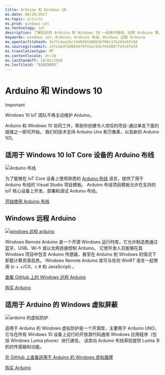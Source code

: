 ```yaml
---
title: Arduino 和 Windows 10
ms.date: 08/28/2017
ms.topic: article
ms.prod: windows-iot
ms.technology: iot
description: 了解如何将 Arduino 和 Windows 10 一起用于接线、远程 Arduino 等。
keywords: windows iot，Arduino，Arduino 布线，Windows 远程 Arduino
ms.openlocfilehash: 3e7fc4aa1bc14b0361d00836708c17b263e6519d
ms.sourcegitcommit: c57cebdf4d083079f41ec92ef65d897fd3c0faf8
ms.translationtype: MT
ms.contentlocale: zh-CN
ms.lasthandoff: 10/02/2020
ms.locfileid: "91655993"
---
```

# <a name="arduino-and-windows-10"></a>Arduino 和 Windows 10

> [!IMPORTANT]
> Windows 10 IoT 团队不再主动维护 Arduino。

Arduino 和 Windows 10 协同工作，帮助你创建令人惊叹的项目-通过单击下面的链接之一即可开始。 我们的技术支持 Arduino Uno 和万像素，以及新的 Arduino 101。

## <a name="arduino-wiring-for-windows-10-iot-core-devices"></a>适用于 Windows 10 IoT Core 设备的 Arduino 布线

![Arduino 布线](../media/ArduinoAndWindows10/Lighning_0.png)

为了能够在 IoT Core 设备上使用熟悉的 [Arduino 布线](https://www.arduino.cc/en/Reference/HomePage) 语言，提供了用于 Arduino 布线的 Visual Studio 项目模板。 Arduino 布线项目模板允许在支持的 IoT 核心设备上开发、部署和调试 Arduino 布线。
    
[开始使用 Arduino 布线](ArduinoWiring.md)   

## <a name="windows-remote-arduino"></a>Windows 远程 Arduino

[![windows 远程 arduino](../media/ArduinoAndWindows10/WindowsPhone_0.png)](https://github.com/ms-iot/remote-wiring)

Windows Remote Arduino 是一个开源 Windows 运行时库，它允许制造商通过蓝牙、USB、Wi-fi 或以太网连接控制 Arduino。 它使开发人员能够在其 Windows 项目中包含 Arduino 传感器，甚至在 Arduino 到 Windows 的情况下卸载计算资源高昂。 Windows Remote Arduino 库可与任何 WinRT 语言一起使用 (c + +/CX、c # 和 JavaScript) 。

[查看 GitHub 上的 Windows 远程 Arduino](https://github.com/ms-iot/remote-wiring)

[购买 Arduino](http://store-usa.arduino.cc/)
</div>
</div>

## <a name="windows-virtual-shields-for-arduino"></a>适用于 Arduino 的 Windows 虚拟屏蔽

![arduino 的虚拟防护](../media/ArduinoAndWindows10/Arduino_1.png)

适用于 Arduino 的 Windows 虚拟防护是一个开源库，主要用于 Arduino UNO，它与在所有 Windows 10 设备上运行的开放源代码通用 Windows 应用程序（包括 Windows Lumia phone）进行通信。 该库向 Arduino 布线草绘提供 Lumia 手机的传感器和功能。

[在 GitHub 上查看适用于 Arduino 的 Windows 虚拟盾牌](https://github.com/ms-iot/virtual-shields-arduino)

[购买 Arduino](http://store-usa.arduino.cc/)
</div>
</div>
